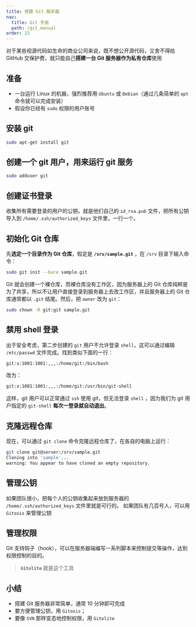 ```yaml
---
title: 搭建 Git 服务器
nav:
  title: Git 手册
  path: /git_manual
order: 23
---
```


对于某些视源代码如生命的商业公司来说，既不想公开源代码，又舍不得给 GitHub 交保护费，就只能自己**搭建一台 Git 服务器作为私有仓库**使用

## 准备

- 一台运行 Linux 的机器，强烈推荐用 `Ubuntu` 或 `Debian`（通过几条简单的 `apt` 命令就可以完成安装）
- 假设你已经有 `sudo` 权限的用户账号

## 安装 git

```bash
sudo apt-get install git
```

## 创建一个 git 用户，用来运行 git 服务

```bash
sudo adduser git
```

## 创建证书登录

收集所有需要登录的用户的公钥，就是他们自己的 `id_rsa.pub` 文件，把所有公钥导入到 `/home/.ssh/authorized_keys` 文件里，一行一个。

## 初始化 Git 仓库

先**选定一个目录作为 Git 仓库**，假定是 **`/srv/sample.git`** ，在 `/srv` 目录下输入命令：

```bash
sudo git init --bare sample.git
```

Git 就会创建一个裸仓库，而裸仓库没有工作区，因为服务器上的 Git 仓库纯粹是为了共享，所以不让用户直接登录到服务器上去改工作区，并且服务器上的 Git 仓库通常都以 `.git` 结尾。然后，把 `owner` 改为 `git`：

```bash
sudo chown -R git:git sample.git
```

## 禁用 shell 登录

出于安全考虑，第二步创建的 `git` 用户不允许登录 `shell`，这可以通过编辑 `/etc/passwd` 文件完成。找到类似下面的一行：

```bash
git:x:1001:1001:,,,:/home/git:/bin/bash
```

改为：

```bash
git:x:1001:1001:,,,:/home/git:/usr/bin/git-shell
```

这样，git 用户可以正常通过 `ssh` 使用 git，但无法登录 `shell` ，因为我们为 git 用户指定的 `git-shell` **每次一登录就自动退出**。

## 克隆远程仓库

现在，可以通过 `git clone` 命令克隆远程仓库了，在各自的电脑上运行：

```bash
git clone git@server:/srv/sample.git
Cloning into 'sample'...
warning: You appear to have cloned an empty repository.
```

## 管理公钥

如果团队很小，把每个人的公钥收集起来放到服务器的 `/home/.ssh/authorized_keys` 文件里就是可行的。
如果团队有几百号人，可以用 `Gitosis` 来管理公钥

## 管理权限

Git 支持钩子（hook），可以在服务器端编写一系列脚本来控制提交等操作，达到权限控制的目的。

> **`Gitolite`** 就是这个工具

## 小结

- 搭建 Git 服务器非常简单，通常 10 分钟即可完成
- 要方便管理公钥，用 `Gitosis`；
- 要像 `SVN` 那样变态地控制权限，用 `Gitolite`
